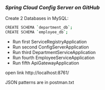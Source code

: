 
### _Spring Cloud Config Server on GitHub_

Create 2 Databases in MySQL:
```sh
CREATE SCHEMA `department_db`;
CREATE SCHEMA `employee_db`;
```
- Run first ServiceRegistryApplication
- Run second ConfigServerApplication
- Run third DepartmentServiceApplication
- Run fourth EmployeeServiceApplication
- Run fifth ApiGatewayApplication

open link http://localhost:8761/

JSON patterns are in postman.txt
